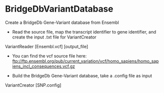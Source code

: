 # BridgeDbVariantDatabase
Create a BridgeDb Gene-Variant database from Ensembl

* Read the source file, map the transcript identifier to gene identifier, and create the input .txt file for VariantCreator

VariantReader [Ensembl.vcf] [output_file]

  - You can find the vcf source file here: ftp://ftp.ensembl.org/pub/current_variation/vcf/homo_sapiens/homo_sapiens_incl_consequences.vcf.gz

* Build the BridgeDb Gene-Variant database, take a .config file as input

VariantCreator [SNP.config]
